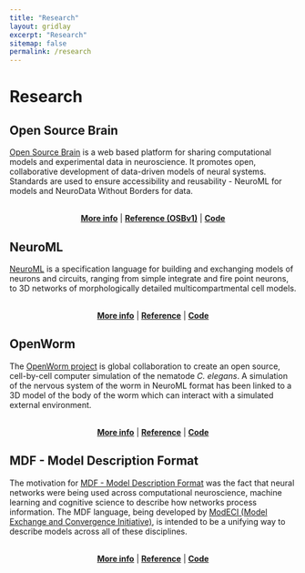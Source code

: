 ```yaml
---
title: "Research"
layout: gridlay
excerpt: "Research"
sitemap: false
permalink: /research
---
```

# Research

<section id="osb">
<h2>Open Source Brain</h2>

<a href="https://www.opensourcebrain.org">Open Source Brain</a> is a web based platform for sharing computational models and experimental data in neuroscience. It promotes open, collaborative development of data-driven models of neural systems. Standards are used to ensure accessibility and reusability - NeuroML for models and NeuroData Without Borders for data.
<br/>
<br/>
<p align="center"><a href="https://docs.opensourcebrain.org"><b>More info</b></a> | <a href="https://www.sciencedirect.com/science/article/pii/S0896627319304441?via%3Dihub"><b>Reference (OSBv1)</b></a> | <a href="https://github.com/opensourcebrain"><b>Code</b></a></p>

</section>

<section id="neuroml">
<h2>NeuroML</h2>
<a href="https://www.neuroml.org">NeuroML</a> is a specification language for building and exchanging models of neurons and circuits, ranging from simple integrate and fire point neurons, to 3D networks of morphologically detailed multicompartmental cell models. 
<br/>
<br/>
<p align="center"><a href="https://docs.neuroml.org"><b>More info</b></a> | <a href="https://www.biorxiv.org/content/10.1101/2023.12.07.570537v1"><b>Reference</b></a> | <a href="https://github.com/neuroml"><b>Code</b></a></p>

</section>

<section id="openworm">

<h2>OpenWorm</h2>
The <a href="https://www.openworm.org">OpenWorm project</a> is global collaboration to create an open source, cell-by-cell computer simulation of the nematode <i>C. elegans</i>. A simulation of the nervous system of the worm in NeuroML format has been linked to a 3D model of the body of the worm which can interact with a simulated external environment.
<br/>
<br/>
<p align="center"><a href="https://docs.openworm.org"><b>More info</b></a> | <a href="https://royalsocietypublishing.org/doi/10.1098/rstb.2017.0382"><b>Reference</b></a> | <a href="https://github.com/openworm"><b>Code</b></a></p>
</section>

<section id="mdf">
<h2>MDF - Model Description Format</h2>
The motivation for <a href="https://mdf.readthedocs.io/en/latest/api/QuickStart.html">MDF - Model Description Format</a> was the fact that neural networks were being used across computational neuroscience, machine learning and cognitive science to describe how networks process information. The MDF language, being developed by <a href="https://modeci.org">ModECI (Model Exchange and Convergence Initiative)</a>, is intended to be a unifying way to describe models across all of these disciplines. 
<br/>
<br/>
<p align="center"><a href="https://mdf.readthedocs.io/en/latest/api/QuickStart.html"><b>More info</b></a> | <a href="https://www.sciencedirect.com/science/article/pii/S0896627323002611"><b>Reference</b></a> | <a href="https://github.com/ModECI/MDF"><b>Code</b></a></p>
<br/>
<br/>
</section>
